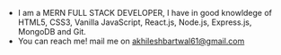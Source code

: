 - I am a MERN FULL STACK DEVELOPER, I have in good knowldege of HTML5, CSS3, Vanilla JavaScript, React.js, Node.js, Express.js, MongoDB and Git.
- You can reach me! mail me on akhileshbartwal61@gmail.com

<!---
akhilesh7bartwal/akhilesh7bartwal is a ✨ special ✨ repository because its `README.md` (this file) appears on your GitHub profile.
You can click the Preview link to take a look at your changes.
--->
